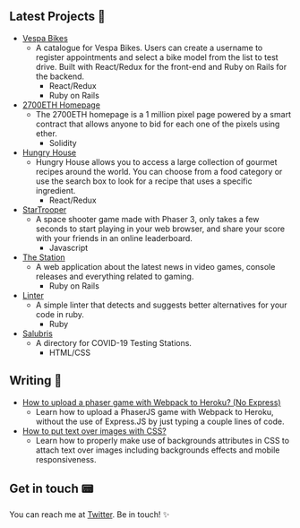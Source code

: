 
## Latest Projects 🔭
* [Vespa Bikes](https://github.com/idgm5/appointment)
   - A catalogue for Vespa Bikes. Users can create a username to register appointments and select a bike model from the list to test drive. Built with React/Redux for the front-end and Ruby on Rails for the backend.
      - React/Redux
      - Ruby on Rails
* [2700ETH Homepage](https://github.com/idgm5/2700eth-page)
   - The 2700ETH homepage is a 1 million pixel page powered by a smart contract that allows anyone to bid for each one of the pixels using ether.
      - Solidity
* [Hungry House](https://github.com/idgm5/catalogue)
   - Hungry House allows you to access a large collection of gourmet recipes around the world. You can choose from a food category or use the search box to look for a recipe that uses a specific ingredient.
      - React/Redux
* [StarTrooper](https://github.com/idgm5/shootergame)
   - A space shooter game made with Phaser 3, only takes a few seconds to start playing in your web browser, and share your score with your friends in an online leaderboard.
      - Javascript
* [The Station](https://github.com/idgm5/lifestyle)
   - A web application about the latest news in video games, console releases and everything related to gaming.
      - Ruby on Rails
* [Linter](https://github.com/idgm5/linter)
   - A simple linter that detects and suggests better alternatives for your code in ruby.
      - Ruby
* [Salubris](https://github.com/idgm5/directory)
   - A directory for COVID-19 Testing Stations.
      - HTML/CSS

## Writing 📝
* [How to upload a phaser game with Webpack to Heroku? (No Express)](https://levelup.gitconnected.com/how-to-upload-a-phaser-game-with-webpack-to-heroku-no-express-e083ab741dc3)
   - Learn how to upload a PhaserJS game with Webpack to Heroku, without the use of Express.JS by just typing a couple lines of code.
* [How to put text over images with CSS?](https://levelup.gitconnected.com/how-to-put-text-over-images-with-css-596ab68c0b0b)
   - Learn how to properly make use of backgrounds attributes in CSS to attach text over images including backgrounds effects and mobile responsiveness.

## Get in touch 📟
You can reach me at [Twitter](https://www.twitter.com/idgm5). Be in touch! ✨

<!--
**idgm5/idgm5** is a ✨ _special_ ✨ repository because its `README.md` (this file) appears on your GitHub profile.

Here are some ideas to get you started:

- 🔭 I’m currently working on ...
- 🌱 I’m currently learning ...
- 👯 I’m looking to collaborate on ...
- 🤔 I’m looking for help with ...
- 💬 Ask me about ...
- 📫 How to reach me: ...
- 😄 Pronouns: ...
- ⚡ Fun fact: ...
-->
